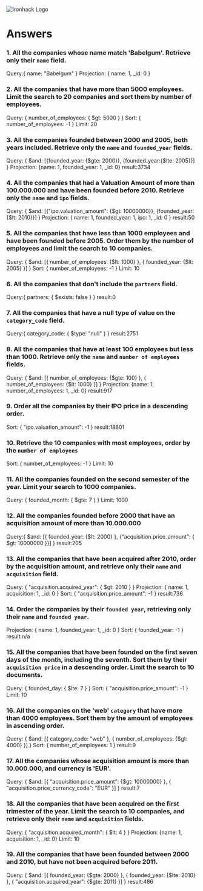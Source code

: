 ![Ironhack Logo](https://i.imgur.com/1QgrNNw.png)

# Answers

### 1. All the companies whose name match 'Babelgum'. Retrieve only their `name` field.

<!-- Your Code Goes Here -->
Query:{ name: "Babelgum" }
Projection: { name: 1, _id: 0 }

### 2. All the companies that have more than 5000 employees. Limit the search to 20 companies and sort them by **number of employees**.

<!-- Your Code Goes Here -->
Query: { number_of_employees: { $gt: 5000 } }
Sort: { number_of_employees: -1 }
Limit: 20

### 3. All the companies founded between 2000 and 2005, both years included. Retrieve only the `name` and `founded_year` fields.

<!-- Your Code Goes Here -->
Query: { $and: [{founded_year: {$gte: 2000}}, {founded_year:{$lte: 2005}}] }
Projection: {name: 1, founded_year: 1, _id: 0}
result:3734

### 4. All the companies that had a Valuation Amount of more than 100.000.000 and have been founded before 2010. Retrieve only the `name` and `ipo` fields.

<!-- Your Code Goes Here -->
Query: { $and: [{"ipo.valuation_amount": {$gt: 10000000}}, {founded_year:{$lt: 2010}}] }
Projection: { name: 1, founded_year: 1, ipo: 1, _id: 0 }
result:50
### 5. All the companies that have less than 1000 employees and have been founded before 2005. Order them by the number of employees and limit the search to 10 companies.

<!-- Your Code Goes Here -->
Query: { $and: [{ number_of_employees: {$lt: 1000} }, { founded_year: {$lt: 2005} }] }
Sort: { number_of_employees: -1 }
Limit: 10
### 6. All the companies that don't include the `partners` field.

<!-- Your Code Goes Here -->
Query:{ partners: { $exists: false } }
result:0

### 7. All the companies that have a null type of value on the `category_code` field.

<!-- Your Code Goes Here -->
Query:{ category_code: { $type: "null" } }
result:2751
### 8. All the companies that have at least 100 employees but less than 1000. Retrieve only the `name` and `number of employees` fields.

<!-- Your Code Goes Here -->
Query: { $and: [{ number_of_employees: {$gte: 100} }, { number_of_employees: {$lt: 1000} }] }
Projection: {name: 1, number_of_employees: 1, _id: 0}
result:917



### 9. Order all the companies by their IPO price in a descending order.

<!-- Your Code Goes Here -->
Sort: { "ipo.valuation_amount": -1 }
result:18801


### 10. Retrieve the 10 companies with most employees, order by the `number of employees`

<!-- Your Code Goes Here -->
Sort: { number_of_employees: -1 }
Limit: 10

### 11. All the companies founded on the second semester of the year. Limit your search to 1000 companies.

<!-- Your Code Goes Here -->
Query: { founded_month: { $gte: 7 } }
Limit: 1000
### 12. All the companies founded before 2000 that have an acquisition amount of more than 10.000.000

<!-- Your Code Goes Here -->
Query:{ $and: [{ founded_year: {$lt: 2000} }, {"acquisition.price_amount": { $gt: 10000000 }}] }
result:205



### 13. All the companies that have been acquired after 2010, order by the acquisition amount, and retrieve only their `name` and `acquisition` field.

<!-- Your Code Goes Here -->
Query: { "acquisition.acquired_year": { $gt: 2010 } }
Projection: { name: 1, acquisition: 1, _id: 0 }
Sort: { "acquisition.price_amount": -1 }
result:736
### 14. Order the companies by their `founded year`, retrieving only their `name` and `founded year`.

<!-- Your Code Goes Here -->
Projection: { name: 1, founded_year: 1, _id: 0 }
Sort: { founded_year: -1 }
result:n/a
### 15. All the companies that have been founded on the first seven days of the month, including the seventh. Sort them by their `acquisition price` in a descending order. Limit the search to 10 documents.

<!-- Your Code Goes Here -->
Query: { founded_day: { $lte: 7 } }
Sort: { "acquisition.price_amount": -1 }
Limit: 10
### 16. All the companies on the 'web' `category` that have more than 4000 employees. Sort them by the amount of employees in ascending order.

<!-- Your Code Goes Here -->
Query: { $and: [{ category_code: "web" }, { number_of_employees: {$gt: 4000} }] }
Sort: { number_of_employees: 1 }
result:9
### 17. All the companies whose acquisition amount is more than 10.000.000, and currency is 'EUR'.

<!-- Your Code Goes Here -->
Query: { $and: [{ "acquisition.price_amount": {$gt: 10000000} }, { "acquisition.price_currency_code": "EUR" }] }
result:7
### 18. All the companies that have been acquired on the first trimester of the year. Limit the search to 10 companies, and retrieve only their `name` and `acquisition` fields.

<!-- Your Code Goes Here -->
Query: { "acquisition.acquired_month": { $lt: 4 } }
Projection: {name: 1, acquisition: 1, _id: 0}
Limit: 10
### 19. All the companies that have been founded between 2000 and 2010, but have not been acquired before 2011.

<!-- Your Code Goes Here -->
Query: { $and: [{ founded_year: {$gte: 2000} }, { founded_year: {$lte: 2010} }, { "acquisition.acquired_year": {$gte: 2011} }] }
result:486

